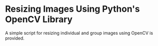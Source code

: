 # Resizing Images Using Python's OpenCV Library

A simple script for resizing individual and group images using OpenCV is provided.
